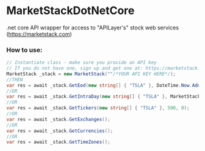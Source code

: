 # MarketStackDotNetCore
.net core API wrapper for access to "APILayer's" stock web services (https://marketstack.com)

### How to use:
```C# 
// Instantiate class - make sure you provide an API key
// If you do not have one, sign up and get one at: https://marketstack.com
MarketStack _stack = new MarketStack(""/*YOUR API KEY HERE*/);
//THEN
var res = await _stack.GetEod(new string[] { "TSLA" }, DateTime.Now.AddDays(-7), DateTime.Now, 500, 0);
//OR
var res = await _stack.GetIntraDay(new string[] { "TSLA" }, MarketStack.Intervals._24Hour, DateTime.Now.AddDays(-7), DateTime.Now, 500, 0);
//OR
var res = await _stack.GetTickers(new string[] { "TSLA" }, 500, 0);
//OR
var res = await _stack.GetExchanges();
//OR
var res = await _stack.GetCurrencies();
//OR
var res = await _stack.GetTimeZones();
```
